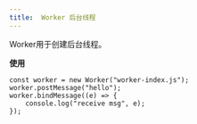 ```yaml
---
title:  Worker 后台线程
---
```

Worker用于创建后台线程。

**使用**

```
const worker = new Worker("worker-index.js");
worker.postMessage("hello");
worker.bindMessage((e) => {
    console.log("receive msg", e);
});
```
